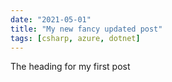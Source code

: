 ```yaml
---
date: "2021-05-01"
title: "My new fancy updated post"
tags: [csharp, azure, dotnet]
---
```


The heading for my first post

